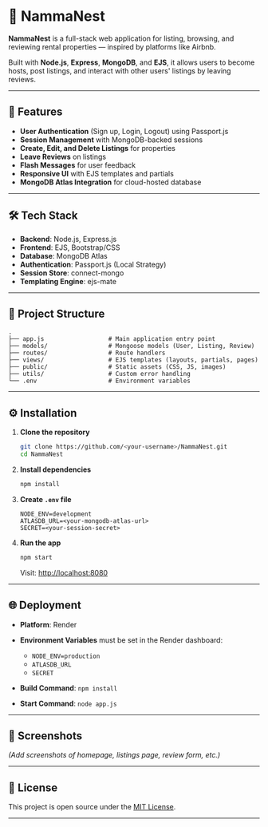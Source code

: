 
# 🏡 NammaNest

**NammaNest** is a full-stack web application for listing, browsing, and reviewing rental properties — inspired by platforms like Airbnb.

Built with **Node.js**, **Express**, **MongoDB**, and **EJS**, it allows users to become hosts, post listings, and interact with other users' listings by leaving reviews.

---

## 🚀 Features

* **User Authentication** (Sign up, Login, Logout) using Passport.js
* **Session Management** with MongoDB-backed sessions
* **Create, Edit, and Delete Listings** for properties
* **Leave Reviews** on listings
* **Flash Messages** for user feedback
* **Responsive UI** with EJS templates and partials
* **MongoDB Atlas Integration** for cloud-hosted database

---

## 🛠️ Tech Stack

* **Backend**: Node.js, Express.js
* **Frontend**: EJS, Bootstrap/CSS
* **Database**: MongoDB Atlas
* **Authentication**: Passport.js (Local Strategy)
* **Session Store**: connect-mongo
* **Templating Engine**: ejs-mate

---

## 📂 Project Structure

```
.
├── app.js                  # Main application entry point
├── models/                 # Mongoose models (User, Listing, Review)
├── routes/                 # Route handlers
├── views/                  # EJS templates (layouts, partials, pages)
├── public/                 # Static assets (CSS, JS, images)
├── utils/                  # Custom error handling
└── .env                    # Environment variables
```

---

## ⚙️ Installation

1. **Clone the repository**

   ```bash
   git clone https://github.com/<your-username>/NammaNest.git
   cd NammaNest
   ```

2. **Install dependencies**

   ```bash
   npm install
   ```

3. **Create `.env` file**

   ```env
   NODE_ENV=development
   ATLASDB_URL=<your-mongodb-atlas-url>
   SECRET=<your-session-secret>
   ```

4. **Run the app**

   ```bash
   npm start
   ```

   Visit: [http://localhost:8080](http://localhost:8080)

---

## 🌐 Deployment

* **Platform**: Render
* **Environment Variables** must be set in the Render dashboard:

  * `NODE_ENV=production`
  * `ATLASDB_URL`
  * `SECRET`
* **Build Command**: `npm install`
* **Start Command**: `node app.js`

---

## 📸 Screenshots

*(Add screenshots of homepage, listings page, review form, etc.)*

---

## 📜 License

This project is open source under the [MIT License](LICENSE).

---
